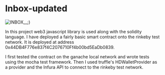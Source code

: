 # Inbox-updated

![INBOX__;)](https://user-images.githubusercontent.com/79961524/162019865-e7fa1d4d-9774-41b8-b981-290f614289ca.png)

In this project web3 javascript library is used along with the solidity language. I have deployed a fairly basic smart contract onto the rinkeby test network. It is deployed at address 0x44DB4F776e837f4C2076710Ff4b00bd5EaDb0839.

I first tested the contract on the ganache local network and wrote tests using the mocha test framework. Then I used truffle's HDWalletProvider as a provider and the Infura API to connect to the rinkeby test network.
